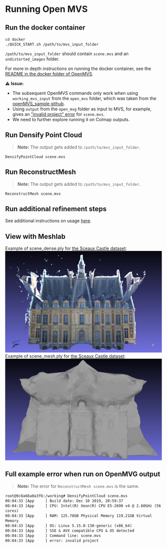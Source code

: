 # Running Open MVS
## Run the docker container
```
cd docker
./QUICK_START.sh /path/to/mvs_input_folder
```
`/path/to/mvs_input_folder` should contain `scene.mvs` and an `undistorted_images` folder.

For more in depth instructions on running the docker container, see the [README in the docker folder of OpenMVS](https://github.com/cdcseacave/openMVS/tree/develop/docker).

⚠️ **Issue:** 
* The subsequent OpenMVS commands only work when using `working_mvs_input` from the `open_mvs` folder, which was taken from the [openMVS_sample github](https://github.com/cdcseacave/openMVS_sample). 
* Using `output` from the `open_mvg` folder as input to MVS, for example, gives an ["invalid project" error](#full-example-error-when-run-on-openmvg-output) for `scene.mvs`.
* We need to further explore running it on Colmap outputs. 

## Run Densify Point Cloud
> **Note:** The output gets added to `/path/to/mvs_input_folder`.
```
DensifyPointCloud scene.mvs
```
## Run ReconstructMesh
> **Note:** The output gets added to `/path/to/mvs_input_folder`.
```
ReconstructMesh scene.mvs
```
## Run additional refinement steps
See additional instructions on usage [here](https://github.com/cdcseacave/openMVS/wiki/Usage).
## View with Meshlab
Example of scene_dense.ply for [the Sceaux Castle dataset](https://github.com/openMVG/ImageDataset_SceauxCastle):
![Point cloud for scene_dense.ply](../../img/sample_outputs/mvs_outputs/sample-mvs-dense-output.png)
Example of scene_mesh.ply for [the Sceaux Castle dataset](https://github.com/openMVG/ImageDataset_SceauxCastle):
![Mesh for scene_mesh.ply](../../img/sample_outputs/mvs_outputs/sample-mvs-mesh-output.png)
## Full example error when run on OpenMVG output
> **Note:** The error for `ReconstructMesh scene.mvs` is the same.
```
root@9c8a66a0a3f6:/working# DensifyPointCloud scene.mvs
00:04:33 [App     ] Build date: Dec 10 2019, 20:59:37
00:04:33 [App     ] CPU: Intel(R) Xeon(R) CPU E5-2690 v4 @ 2.60GHz (56 cores)
00:04:33 [App     ] RAM: 125.78GB Physical Memory 119.21GB Virtual Memory
00:04:33 [App     ] OS: Linux 5.15.0-130-generic (x86_64)
00:04:33 [App     ] SSE & AVX compatible CPU & OS detected
00:04:33 [App     ] Command line: scene.mvs
00:04:33 [App     ] error: invalid project
```